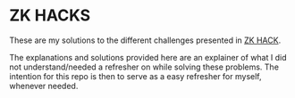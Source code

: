 # ZK HACKS
These are my solutions to the different challenges presented in [ZK HACK](https://zkhack.dev/events/).

The explanations and solutions provided here are an explainer of what I did not understand/needed a refresher on while solving these problems. The intention for this repo is then to serve as a easy refresher for myself, whenever needed.